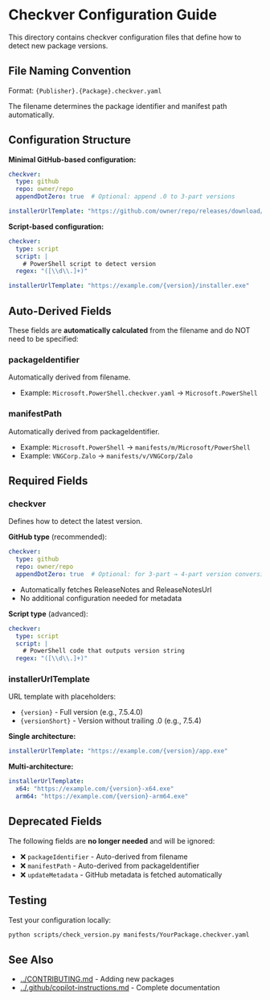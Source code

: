 # Checkver Configuration Guide

This directory contains checkver configuration files that define how to detect new package versions.

## File Naming Convention

Format: `{Publisher}.{Package}.checkver.yaml`

The filename determines the package identifier and manifest path automatically.

## Configuration Structure

**Minimal GitHub-based configuration:**
```yaml
checkver:
  type: github
  repo: owner/repo
  appendDotZero: true  # Optional: append .0 to 3-part versions

installerUrlTemplate: "https://github.com/owner/repo/releases/download/v{version}/app.exe"
```

**Script-based configuration:**
```yaml
checkver:
  type: script
  script: |
    # PowerShell script to detect version
  regex: "([\\d\\.]+)"

installerUrlTemplate: "https://example.com/{version}/installer.exe"
```

## Auto-Derived Fields

These fields are **automatically calculated** from the filename and do NOT need to be specified:

### packageIdentifier
Automatically derived from filename.
- Example: `Microsoft.PowerShell.checkver.yaml` → `Microsoft.PowerShell`

### manifestPath
Automatically derived from packageIdentifier.
- Example: `Microsoft.PowerShell` → `manifests/m/Microsoft/PowerShell`
- Example: `VNGCorp.Zalo` → `manifests/v/VNGCorp/Zalo`

## Required Fields

### checkver
Defines how to detect the latest version.

**GitHub type** (recommended):
```yaml
checkver:
  type: github
  repo: owner/repo
  appendDotZero: true  # Optional: for 3-part → 4-part version conversion
```
- Automatically fetches ReleaseNotes and ReleaseNotesUrl
- No additional configuration needed for metadata

**Script type** (advanced):
```yaml
checkver:
  type: script
  script: |
    # PowerShell code that outputs version string
  regex: "([\\d\\.]+)"
```

### installerUrlTemplate
URL template with placeholders:
- `{version}` - Full version (e.g., 7.5.4.0)
- `{versionShort}` - Version without trailing .0 (e.g., 7.5.4)

**Single architecture:**
```yaml
installerUrlTemplate: "https://example.com/{version}/app.exe"
```

**Multi-architecture:**
```yaml
installerUrlTemplate:
  x64: "https://example.com/{version}-x64.exe"
  arm64: "https://example.com/{version}-arm64.exe"
```

## Deprecated Fields

The following fields are **no longer needed** and will be ignored:
- ❌ `packageIdentifier` - Auto-derived from filename
- ❌ `manifestPath` - Auto-derived from packageIdentifier
- ❌ `updateMetadata` - GitHub metadata is fetched automatically

## Testing

Test your configuration locally:

```bash
python scripts/check_version.py manifests/YourPackage.checkver.yaml
```

## See Also

- [../CONTRIBUTING.md](../CONTRIBUTING.md) - Adding new packages
- [../.github/copilot-instructions.md](../.github/copilot-instructions.md) - Complete documentation
